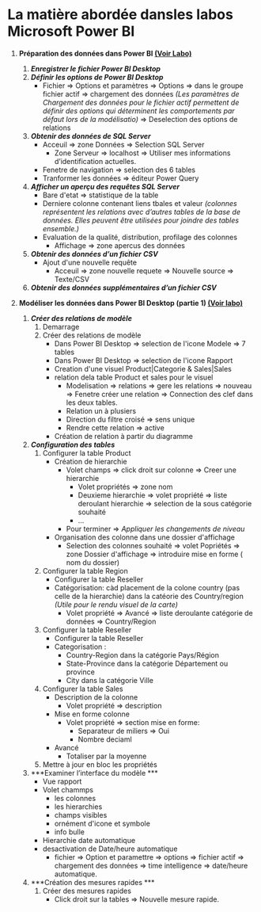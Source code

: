 # La matière abordée dansles labos Microsoft Power BI 

1. **Préparation des données dans Power BI [(Voir Labo)](https://learn.microsoft.com/fr-fr/training/modules/get-data/lab-prepare)** 

    1. ***Enregistrer le fichier Power BI Desktop***
    2. ***Définir les options de Power BI Desktop***
        - Fichier => Options et paramètres => Options => dans le groupe fichier actif => chargement des données *(Les paramètres de Chargement des données pour le fichier actif permettent de définir des options qui déterminent les comportements par défaut lors de la modélisatio)* => Deselection des options de relations
    3. ***Obtenir des données de SQL Server***
        - Acceuil => zone Données => Selection SQL Server 
            - Zone Serveur => localhost => Utiliser mes informations d’identification actuelles.
        - Fenetre de navigation => selection des 6 tables 
        - Tranformer les données => éditeur Power Query 
    4.  ***Afficher un aperçu des requêtes SQL Server***
        - Bare d'etat => statistique de la table 
        - Derniere colonne contenant liens tbales et valeur *(colonnes représentent les relations avec d’autres tables de la base de données. Elles peuvent être utilisées pour joindre des tables ensemble.)*
        - Evaluation de la qualité, distribution, profilage des colonnes 
            - Affichage => zone apercus des données
    5. ***Obtenir des données d’un fichier CSV***
        - Ajout d'une nouvelle requête
            - Acceuil => zone nouvelle requete => Nouvelle source => Texte/CSV 
    6. ***Obtenir des données supplémentaires d’un fichier CSV***

2. **Modéliser les données dans Power BI Desktop (partie 1) [(Voir labo)](https://learn.microsoft.com/fr-fr/training/modules/design-model-power-bi/8-lab)**

    1. ***Créer des relations de modèle***
        1. Demarrage
        2. Créer des relations de modèle
            - Dans Power BI Desktop => selection de l'icone Modele => 7 tables 
            - Dans Power BI Desktop => selection de l'icone Rapport
            - Creation d'une visuel Product|Categorie & Sales|Sales
            - relation dela table Product et sales pour le visuel 
                - Modelisation => relations => gere les relations => nouveau => Fenetre créer une relation => Connection des clef dans les deux tables.
                - Relation un à plusiers 
                - Direction du filtre croisé => sens unique 
                - Rendre cette relation => active 
            - Création de relation à partir du diagramme 
    2.  ***Configuration des tables***
        1. Configurer la table Product
            - Création de hierarchie 
                - Volet champs  => click droit sur colonne => Creer une hierarchie 
                    - Volet propriétés => zone nom 
                    - Deuxieme hierarchie => volet propriété => liste deroulant hierarchie => selection de la sous catégorie souhaité
                    - ...
                - Pour terminer => *Appliquer les changements de niveau*
            - Organisation des colonne dans une dossier d'affichage 
                - Selection des colonnes souhaité => volet Popriétés => zone Dossier d'affichage => introduire mise en forme ( nom du dossier) 
        2. Configurer la table Region
            - Configurer la table Reseller
            - Catégorisation: càd placement de la colone country (pas celle de la hierarchie) dans la catéorie des Country/region *(Utile pour le rendu visuel de la carte)*
                - Volet propriété => Avancé => liste deroulante catégorie de données => Country/Region
        3. Configurer la table Reseller
            - Configurer la table Reseller
            - Categorisation : 
                - Country-Region dans la catégorie Pays/Région
                - State-Province dans la catégorie Département ou province
                - City dans la catégorie Ville
        4.  Configurer la table Sales
            - Description de la colonne
                - Volet propriété => description
            - Mise en forme colonne 
                - Volet propriété => section mise en forme:
                    - Separateur de miliers => Oui 
                    - Nombre deciaml
            - Avancé 
                - Totaliser par la moyenne 
        5. Mettre à jour en bloc les propriétés
    3.  ***Examiner l’interface du modèle ***
        - Vue rapport 
        - Volet chammps 
            - les colonnes 
            - les hierarchies
            - champs visibles 
            - ornément d'icone et symbole 
            - info bulle
        - Hierarchie date automatique 
        - desactivation de Date/heure automatique 
            - fichier => Option et paramettre => options => fichier actif => chargement des données => time intelligence => date/heure automatique.
    4.  ***Création des mesures rapides ***
        1. Créer des mesures rapides
            - Click droit sur la tables => Nouvelle mesure rapide.